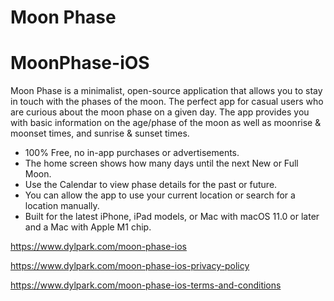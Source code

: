 # Moon Phase
# MoonPhase-iOS

Moon Phase is a minimalist, open-source application that allows you to stay in touch with the phases of the moon. The perfect app for casual users who are curious about the moon phase on a given day. The app provides you with basic information on the age/phase of the moon as well as moonrise & moonset times, and sunrise & sunset times. 

- 100% Free, no in-app purchases or advertisements.
- The home screen shows how many days until the next New or Full Moon.
- Use the Calendar to view phase details for the past or future. 
- You can allow the app to use your current location or search for a location manually. 
- Built for the latest iPhone, iPad models, or Mac with macOS 11.0 or later and a Mac with Apple M1 chip. 

https://www.dylpark.com/moon-phase-ios

https://www.dylpark.com/moon-phase-ios-privacy-policy

https://www.dylpark.com/moon-phase-ios-terms-and-conditions
